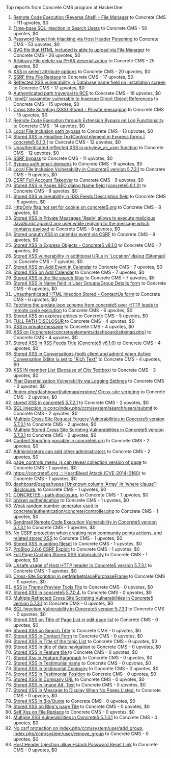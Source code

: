 Top reports from Concrete CMS program at HackerOne:

1. [Remote Code Execution (Reverse Shell) - File Manager](https://hackerone.com/reports/768322) to Concrete CMS - 111 upvotes, $0
2. [Time-base SQL Injection in Search Users](https://hackerone.com/reports/876800) to Concrete CMS - 56 upvotes, $0
3. [Password Reset link hijacking via Host Header Poisoning ](https://hackerone.com/reports/226659) to Concrete CMS - 53 upvotes, $0
4. [SVG file that HTML Included is able to upload via File Manager](https://hackerone.com/reports/437863) to Concrete CMS - 26 upvotes, $0
5. [Arbitrary File delete via PHAR deserialization](https://hackerone.com/reports/921288) to Concrete CMS - 25 upvotes, $0
6. [XSS in select attribute options](https://hackerone.com/reports/753567) to Concrete CMS - 20 upvotes, $0
7. [SSRF thru File Replace](https://hackerone.com/reports/243865) to Concrete CMS - 17 upvotes, $0
8. [Reflected XSS vulnerability in Database name field on installation screen](https://hackerone.com/reports/289330) to Concrete CMS - 17 upvotes, $0
9. [Authenticated path traversal to RCE](https://hackerone.com/reports/1102067) to Concrete CMS - 16 upvotes, $0
10. ['cnvID' parameter vulnerable to Insecure Direct Object References](https://hackerone.com/reports/265284) to Concrete CMS - 15 upvotes, $0
11. [Cross Site Scripting (XSS) Stored - Private messaging](https://hackerone.com/reports/768313) to Concrete CMS - 15 upvotes, $0
12. [Remote Code Execution through Extension Bypass on Log Functionality](https://hackerone.com/reports/841947) to Concrete CMS - 14 upvotes, $0
13. [Local File Inclusion path bypass](https://hackerone.com/reports/147570) to Concrete CMS - 13 upvotes, $0
14. [Stored XSS in Headline TextControl element in Express forms [ concrete5 8.1.0 ]](https://hackerone.com/reports/230278) to Concrete CMS - 12 upvotes, $0
15. [Unauthenticated reflected XSS in preview_as_user function](https://hackerone.com/reports/643442) to Concrete CMS - 12 upvotes, $0
16. [SSRF bypass](https://hackerone.com/reports/863221) to Concrete CMS - 11 upvotes, $0
17. [Bypass auth.email-domains](https://hackerone.com/reports/4795) to Concrete CMS - 9 upvotes, $0
18. [Local File Inclusion Vulnerability in Concrete5 version 5.7.3.1](https://hackerone.com/reports/59665) to Concrete CMS - 9 upvotes, $0
19. [CSRF Full Account Takeover](https://hackerone.com/reports/152052) to Concrete CMS - 9 upvotes, $0
20. [Stored XSS in Pages SEO dialog Name field (concrete5 8.1.0)](https://hackerone.com/reports/230029) to Concrete CMS - 9 upvotes, $0
21. [Stored XSS vulnerability in RSS Feeds Description field](https://hackerone.com/reports/248133) to Concrete CMS - 9 upvotes, $0
22. [HttpOnly flag not set for cookie on concrete5.org](https://hackerone.com/reports/4792) to Concrete CMS - 8 upvotes, $0
23. [Stored XSS in Private Messages 'Reply' allows to execute malicious JavaScript against any user while replying to the message which contains payload](https://hackerone.com/reports/247517) to Concrete CMS - 8 upvotes, $0
24. [Stored unauth XSS in calendar event via CSRF](https://hackerone.com/reports/1102018) to Concrete CMS - 8 upvotes, $0
25. [Stored XSS in Express Objects - Concrete5 v8.1.0](https://hackerone.com/reports/221325) to Concrete CMS - 7 upvotes, $0
26. [Stored XSS vulnerability in additional URLs in 'Location' dialog [Sitemap]](https://hackerone.com/reports/251358) to Concrete CMS - 7 upvotes, $0
27. [Stored XSS on Add Event in Calendar](https://hackerone.com/reports/300532) to Concrete CMS - 7 upvotes, $0
28. [Stored XSS on Add Calendar](https://hackerone.com/reports/300571) to Concrete CMS - 7 upvotes, $0
29. [Stored XSS in the file search filter](https://hackerone.com/reports/873584) to Concrete CMS - 7 upvotes, $0
30. [Stored XSS in Name field in User Groups/Group Details form](https://hackerone.com/reports/247521) to Concrete CMS - 6 upvotes, $0
31. [Unauthenticated HTML Injection Stored - ContactUs form](https://hackerone.com/reports/768327) to Concrete CMS - 6 upvotes, $0
32. [Fetching the update json scheme from concrete5 over HTTP leads to remote code execution](https://hackerone.com/reports/982130) to Concrete CMS - 6 upvotes, $0
33. [Stored XSS on express entries](https://hackerone.com/reports/873474) to Concrete CMS - 5 upvotes, $0
34. [FULL PATH DISCLOSUR ](https://hackerone.com/reports/7736) to Concrete CMS - 4 upvotes, $0
35. [XSS in private message](https://hackerone.com/reports/4826) to Concrete CMS - 4 upvotes, $0
36. [XSS on [/concrete/concrete/elements/dashboard/sitemap.php]](https://hackerone.com/reports/6853) to Concrete CMS - 4 upvotes, $0
37. [Stored XSS in RSS Feeds Title (Concrete5 v8.1.0)](https://hackerone.com/reports/221380) to Concrete CMS - 4 upvotes, $0
38. [Stored XSS in Conversations (both client and admin) when Active Conversation Editor is set to "Rich Text"](https://hackerone.com/reports/616770) to Concrete CMS - 4 upvotes, $0
39. [XSS IN member List (Because of City Textbox)](https://hackerone.com/reports/4839) to Concrete CMS - 3 upvotes, $0
40. [Phar Deserialization Vulnerability via Logging Settings](https://hackerone.com/reports/1063039) to Concrete CMS - 3 upvotes, $0
41. [/index.php/dashboard/sitemap/explore/ Cross-site scripting](https://hackerone.com/reports/4808) to Concrete CMS - 2 upvotes, $0
42. [stored XSS in concrete5 5.7.2.1](https://hackerone.com/reports/38890) to Concrete CMS - 2 upvotes, $0
43. [SQL injection in conc/index.php/ccm/system/search/users/submit](https://hackerone.com/reports/38778) to Concrete CMS - 2 upvotes, $0
44. [Multiple Cross Site Request Forgery Vulnerabilities in Concrete5 version 5.7.3.1](https://hackerone.com/reports/59660) to Concrete CMS - 2 upvotes, $0
45. [Multiple Stored Cross Site Scripting Vulnerabilities in Concrete5 version 5.7.3.1](https://hackerone.com/reports/59662) to Concrete CMS - 2 upvotes, $0
46. [Content Spoofing possible in concrete5.org](https://hackerone.com/reports/168078) to Concrete CMS - 2 upvotes, $0
47. [Administrators can add other administrators](https://hackerone.com/reports/304642) to Concrete CMS - 2 upvotes, $0
48. [page_controls_menu_js can reveal collection version of page](https://hackerone.com/reports/4938) to Concrete CMS - 1 upvotes, $0
49. [https://concrete5.org ::: HeartBleed Attack (CVE-2014-0160)](https://hackerone.com/reports/6475) to Concrete CMS - 1 upvotes, $0
50. [dashboard/pages/types [Unknown column 'Array' in 'where clause'] disclosure.](https://hackerone.com/reports/4811) to Concrete CMS - 1 upvotes, $0
51. [CONCRETE5 - path disclosure.](https://hackerone.com/reports/4931) to Concrete CMS - 1 upvotes, $0
52. [broken authentication](https://hackerone.com/reports/23921) to Concrete CMS - 1 upvotes, $0
53. [Weak random number generator used in concrete/authentication/concrete/controller.php](https://hackerone.com/reports/31171) to Concrete CMS - 1 upvotes, $0
54. [Sendmail Remote Code Execution Vulnerability in Concrete5 version 5.7.3.1](https://hackerone.com/reports/59663) to Concrete CMS - 1 upvotes, $0
55. [No CSRF protection when creating new community points actions, and related stored XSS](https://hackerone.com/reports/65808) to Concrete CMS - 1 upvotes, $0
56. [Stored XSS in adding fileset](https://hackerone.com/reports/42248) to Concrete CMS - 1 upvotes, $0
57. [ProBlog 2.6.6 CSRF Exploit](https://hackerone.com/reports/133847) to Concrete CMS - 1 upvotes, $0
58. [Full Page Caching Stored XSS Vulnerability](https://hackerone.com/reports/148300) to Concrete CMS - 1 upvotes, $0
59. [Unsafe usage of Host HTTP header in Concrete5 version 5.7.3.1](https://hackerone.com/reports/59666) to Concrete CMS - 1 upvotes, $0
60. [Cross-Site Scripting in getMarketplacePurchaseFrame](https://hackerone.com/reports/6843) to Concrete CMS - 0 upvotes, $0
61. [XSS in Theme Preview Tools File](https://hackerone.com/reports/4777) to Concrete CMS - 0 upvotes, $0
62. [Stored XSS in concrete5 5.7.0.4.](https://hackerone.com/reports/30019) to Concrete CMS - 0 upvotes, $0
63. [Multiple Reflected Cross Site Scripting Vulnerabilities in Concrete5 version 5.7.3.1](https://hackerone.com/reports/59661) to Concrete CMS - 0 upvotes, $0
64. [SQL Injection Vulnerability in Concrete5 version 5.7.3.1](https://hackerone.com/reports/59664) to Concrete CMS - 0 upvotes, $0
65. [Stored XSS on Title of Page List in edit page list](https://hackerone.com/reports/50554) to Concrete CMS - 0 upvotes, $0
66. [Stored XSS on Search Title](https://hackerone.com/reports/50556) to Concrete CMS - 0 upvotes, $0
67. [Stored XSS in Contact Form](https://hackerone.com/reports/50564) to Concrete CMS - 0 upvotes, $0
68. [Stored XSS in Title of the topic List](https://hackerone.com/reports/50626) to Concrete CMS - 0 upvotes, $0
69. [Stored XSS in title of date navigation](https://hackerone.com/reports/50627) to Concrete CMS - 0 upvotes, $0
70. [Stored XSS in Feature tile ](https://hackerone.com/reports/50639) to Concrete CMS - 0 upvotes, $0
71. [Stored Xss in Feature Paragraph](https://hackerone.com/reports/50642) to Concrete CMS - 0 upvotes, $0
72. [Stored XSS in  Testimonial  name](https://hackerone.com/reports/50644) to Concrete CMS - 0 upvotes, $0
73. [Stored XSS in testimonial Company](https://hackerone.com/reports/50656) to Concrete CMS - 0 upvotes, $0
74. [Stored XSS in Testimonial Position](https://hackerone.com/reports/50645) to Concrete CMS - 0 upvotes, $0
75. [Stored XSS In Company URL](https://hackerone.com/reports/50662) to Concrete CMS - 0 upvotes, $0
76. [Stored XSS in Image Alt. Text](https://hackerone.com/reports/50782) to Concrete CMS - 0 upvotes, $0
77. [Stored XSS in Message to Display When No Pages Listed.](https://hackerone.com/reports/50780) to Concrete CMS - 0 upvotes, $0
78. [Stored XSS in Bio/Quote](https://hackerone.com/reports/50779) to Concrete CMS - 0 upvotes, $0
79. [Stored XSS on Blog's page Tile](https://hackerone.com/reports/50552) to Concrete CMS - 0 upvotes, $0
80. [Self Xss on File Replace](https://hackerone.com/reports/50481) to Concrete CMS - 0 upvotes, $0
81. [Multiple XSS Vulnerabilities in Concrete5 5.7.3.1](https://hackerone.com/reports/62294) to Concrete CMS - 0 upvotes, $0
82. [No csrf protection on index.php/ccm/system/user/add_group, index.php/ccm/system/user/remove_group](https://hackerone.com/reports/64184) to Concrete CMS - 0 upvotes, $0
83. [Host Header Injection allow HiJack Password Reset Link](https://hackerone.com/reports/301592) to Concrete CMS - 0 upvotes, $0

